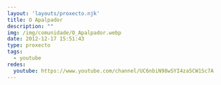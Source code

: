 ```yaml
---
layout: 'layouts/proxecto.njk'
title: O Apalpador
description: ""
img: /img/comunidade/O_Apalpador.webp
date: 2012-12-17 15:51:43
type: proxecto
tags:
  - youtube
redes:
  youtube: https://www.youtube.com/channel/UC6nbiN98wSYI4za5CW1Sc7A
---
```

